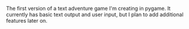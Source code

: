 The first version of a text adventure game I'm creating in pygame. It currently has basic text output and user input, but I plan to add additional features later on.
